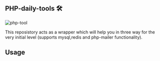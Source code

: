 ## PHP-daily-tools 🛠

![php-tool](https://i.imgur.com/LJZ1qkr.png)

This reposistory acts as a wrapper which will help you in three way for the very initial level (supports mysql,redis and php-mailer functionality).

## Usage
